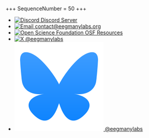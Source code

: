 +++
SequenceNumber = 50
+++

* [![Discord](/assets/images/discord_logo.png 'Discord Server') Discord Server](https://discord.gg/kKNtue4AW7)
* [![Email](/assets/images/email_logo.png 'Email us') contact@eegmanylabs.org](mailto:contact@eegmanylabs.org)
* [![Open Science Foundation](/assets/images/osf_logo.png 'Open Science Foundation') OSF Resources](https://osf.io/yb3pq/)
* [![X](/assets/images/x_logo.png 'Follow us on X') @eegmanylabs](https://twitter.com/eegmanylabs)
* [![Bluesky](/assets/images/bluesky_logo.png 'Follow us on Bluesky') @eegmanylabs](https://bsky.app/profile/eegmanylabs.bsky.social)